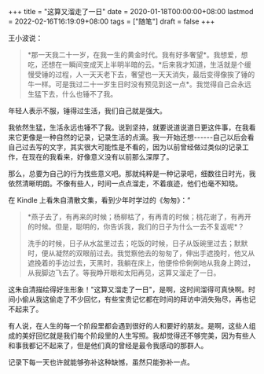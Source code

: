 +++
title = "这算又溜走了一日"
date = 2020-01-18T00:00:00+08:00
lastmod = 2022-02-16T16:19:09+08:00
tags = ["随笔"]
draft = false
+++

王小波说：

> \*那一天我二十一岁，在我一生的黄金时代。我有好多奢望\*。我想爱，想吃，还想在一瞬间变成天上半明半暗的云。\*后来我才知道，生活就是个缓慢受锤的过程，人一天天老下去，奢望也一天天消失，最后变得像挨了锤的牛一样。可是我过二十一岁生日时没有预见到这一点\*。我觉得自己会永远生猛下去，什么也锤不了我。

年轻人表示不服，锤得过生活，我们自己就是强大。

我依然生猛，生活永远也锤不了我。说到坚持，就要说道说道日更这件事，在我看来它更像是一种自然的记录，记录生活的点滴。我一开始还想------自己以后会看自己过去写的文字，其实很大可能性是不看的，因为以前曾经做过类似的记录工作，在现在的我看来，好像意义没有以前那么深厚了。

那么，总要为自己的行为找些意义吧。那就纯粹是一种记录吧，细数往日时光，我依然清晰明朗。不像有些人，时间一点点溜走，不着痕迹，他们也毫不知晓。

在 Kindle 上看朱自清散文集，看到少年时学过的《匆匆》：“

> \*燕子去了，有再来的时候；杨柳枯了，有再青的时候；桃花谢了，有再开的时候。但是，聪明的，你告诉我，我们的日子为什么一去不复返呢\*？
>
> 洗手的时候，日子从水盆里过去；吃饭的时候，日子从饭碗里过去；默默时，便从凝然的双眼前过去。我觉察他去的匆匆了，伸出手遮挽时，他又从遮挽着的手边过去，天黑时，我躺在床上，他便伶伶俐俐地从我身上跨过，从我脚边飞去了。等我睁开眼和太阳再见，这算又溜走了一日。

这朱自清描绘得好生形象！"这算又溜走了一日"，是啊，这时间溜得可真快啊。时间小偷从我这偷走了不少回忆，有些宝贵记忆都在时间的拜访中消失殆尽，再也记不起来了。

有人说，在人生的每一个阶段里都会遇到很好的人和要好的朋友。是啊，这些人组成的美好回忆就是我们每个阶段里的人生写照。我却觉得还不够完美，因为有些人和事我都记不起来了，但是他们真的曾经是最令我感动的那群人。

记录下每一天也许就能够弥补这种缺憾，虽然只能弥补一点。